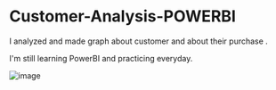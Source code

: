 # Customer-Analysis-POWERBI
I analyzed and made graph about customer and about their purchase .

I'm still learning PowerBI and practicing everyday.

![image](https://github.com/user-attachments/assets/ba75835a-1a17-4667-ba88-94e42efe0779)

